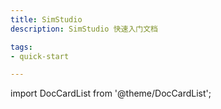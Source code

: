 ```yaml
---
title: SimStudio
description: SimStudio 快速入门文档

tags: 
- quick-start

---
```


import DocCardList from '@theme/DocCardList';

<DocCardList />